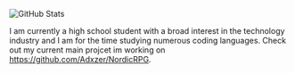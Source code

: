 ![GitHub Stats](https://github-readme-stats.vercel.app/api?username=Adxzer&theme=github_dark)

I am currently a high school student with a broad interest in the technology industry and I am for the time studying numerous coding languages. Check out my current main projcet im working on https://github.com/Adxzer/NordicRPG.
